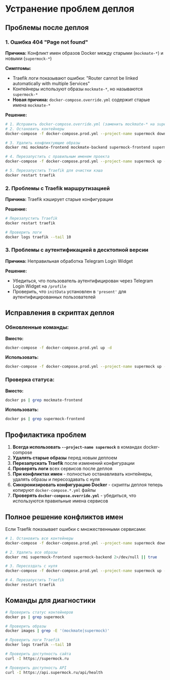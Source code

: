 # Устранение проблем деплоя

## Проблемы после деплоя

### 1. Ошибка 404 "Page not found"

**Причина:** Конфликт имен образов Docker между старыми (`mockmate-*`) и новыми (`supermock-*`)

**Симптомы:**

- Traefik логи показывают ошибки: "Router cannot be linked automatically with multiple Services"
- Контейнеры используют образы `mockmate-*`, но называются `supermock-*`
- **Новая причина:** `docker-compose.override.yml` содержит старые имена `mockmate-*`

**Решение:**

```bash
# 1. Исправить docker-compose.override.yml (заменить mockmate-* на supermock-*)
# 2. Остановить контейнеры
docker-compose -f docker-compose.prod.yml --project-name supermock down

# 3. Удалить конфликтующие образы
docker rmi mockmate-frontend mockmate-backend supermock-frontend supermock-backend

# 4. Перезапустить с правильным именем проекта
docker-compose -f docker-compose.prod.yml --project-name supermock up -d

# 5. Перезапустить Traefik для очистки кэша
docker restart traefik
```

### 2. Проблемы с Traefik маршрутизацией

**Причина:** Traefik кэширует старые конфигурации

**Решение:**

```bash
# Перезапустить Traefik
docker restart traefik

# Проверить логи
docker logs traefik --tail 10
```

### 3. Проблемы с аутентификацией в десктопной версии

**Причина:** Неправильная обработка Telegram Login Widget

**Решение:**

- Убедиться, что пользователь аутентифицирован через Telegram Login Widget на `/profile`
- Проверить, что `initData` установлен в `'present'` для аутентифицированных пользователей

## Исправления в скриптах деплоя

### Обновленные команды:

**Вместо:**

```bash
docker-compose -f docker-compose.prod.yml up -d
```

**Использовать:**

```bash
docker-compose -f docker-compose.prod.yml --project-name supermock up -d
```

### Проверка статуса:

**Вместо:**

```bash
docker ps | grep mockmate-frontend
```

**Использовать:**

```bash
docker ps | grep supermock-frontend
```

## Профилактика проблем

1. **Всегда использовать `--project-name supermock`** в командах docker-compose
2. **Удалять старые образы** перед новым деплоем
3. **Перезапускать Traefik** после изменений конфигурации
4. **Проверять логи** всех сервисов после деплоя
5. **При конфликтах имен** - полностью останавливать контейнеры, удалять образы и пересоздавать с нуля
6. **Синхронизировать конфигурацию Docker** - скрипты деплоя теперь копируют `docker-compose.*.yml` файлы
7. **Проверять `docker-compose.override.yml`** - убедиться, что используются правильные имена сервисов

## Полное решение конфликтов имен

Если Traefik показывает ошибки с множественными сервисами:

```bash
# 1. Остановить все контейнеры
docker-compose -f docker-compose.prod.yml --project-name supermock down

# 2. Удалить все образы
docker rmi supermock-frontend supermock-backend 2>/dev/null || true

# 3. Пересоздать с нуля
docker-compose -f docker-compose.prod.yml --project-name supermock up -d --build

# 4. Перезапустить Traefik
docker restart traefik
```

## Команды для диагностики

```bash
# Проверить статус контейнеров
docker ps | grep supermock

# Проверить образы
docker images | grep -E '(mockmate|supermock)'

# Проверить логи Traefik
docker logs traefik --tail 10

# Проверить доступность сайта
curl -I https://supermock.ru

# Проверить доступность API
curl -I https://api.supermock.ru/api/health
```
